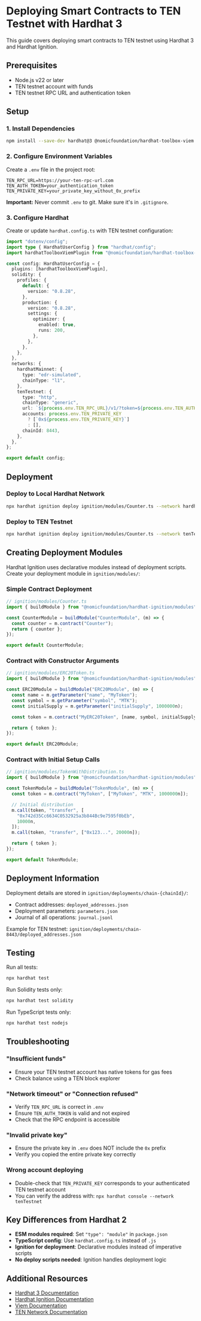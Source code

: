 # Deploying Smart Contracts to TEN Testnet with Hardhat 3

This guide covers deploying smart contracts to TEN testnet using Hardhat 3 and Hardhat Ignition.

## Prerequisites

- Node.js v22 or later
- TEN testnet account with funds
- TEN testnet RPC URL and authentication token

## Setup

### 1. Install Dependencies

```bash
npm install --save-dev hardhat@3 @nomicfoundation/hardhat-toolbox-viem @nomicfoundation/hardhat-ignition @nomicfoundation/hardhat-ignition-viem dotenv
```

### 2. Configure Environment Variables

Create a `.env` file in the project root:

```env
TEN_RPC_URL=https://your-ten-rpc-url.com
TEN_AUTH_TOKEN=your_authentication_token
TEN_PRIVATE_KEY=your_private_key_without_0x_prefix
```

**Important:** Never commit `.env` to git. Make sure it's in `.gitignore`.

### 3. Configure Hardhat

Create or update `hardhat.config.ts` with TEN testnet configuration:

```typescript
import "dotenv/config";
import type { HardhatUserConfig } from "hardhat/config";
import hardhatToolboxViemPlugin from "@nomicfoundation/hardhat-toolbox-viem";

const config: HardhatUserConfig = {
  plugins: [hardhatToolboxViemPlugin],
  solidity: {
    profiles: {
      default: {
        version: "0.8.28",
      },
      production: {
        version: "0.8.28",
        settings: {
          optimizer: {
            enabled: true,
            runs: 200,
          },
        },
      },
    },
  },
  networks: {
    hardhatMainnet: {
      type: "edr-simulated",
      chainType: "l1",
    },
    tenTestnet: {
      type: "http",
      chainType: "generic",
      url: `${process.env.TEN_RPC_URL}/v1/?token=${process.env.TEN_AUTH_TOKEN}`,
      accounts: process.env.TEN_PRIVATE_KEY
        ? [`0x${process.env.TEN_PRIVATE_KEY}`]
        : [],
      chainId: 8443,
    },
  },
};

export default config;
```

## Deployment

### Deploy to Local Hardhat Network

```bash
npx hardhat ignition deploy ignition/modules/Counter.ts --network hardhatMainnet
```

### Deploy to TEN Testnet

```bash
npx hardhat ignition deploy ignition/modules/Counter.ts --network tenTestnet
```

## Creating Deployment Modules

Hardhat Ignition uses declarative modules instead of deployment scripts. Create your deployment module in `ignition/modules/`:

### Simple Contract Deployment

```typescript
// ignition/modules/Counter.ts
import { buildModule } from "@nomicfoundation/hardhat-ignition/modules";

const CounterModule = buildModule("CounterModule", (m) => {
  const counter = m.contract("Counter");
  return { counter };
});

export default CounterModule;
```

### Contract with Constructor Arguments

```typescript
// ignition/modules/ERC20Token.ts
import { buildModule } from "@nomicfoundation/hardhat-ignition/modules";

const ERC20Module = buildModule("ERC20Module", (m) => {
  const name = m.getParameter("name", "MyToken");
  const symbol = m.getParameter("symbol", "MTK");
  const initialSupply = m.getParameter("initialSupply", 1000000n);

  const token = m.contract("MyERC20Token", [name, symbol, initialSupply]);

  return { token };
});

export default ERC20Module;
```

### Contract with Initial Setup Calls

```typescript
// ignition/modules/TokenWithDistribution.ts
import { buildModule } from "@nomicfoundation/hardhat-ignition/modules";

const TokenModule = buildModule("TokenModule", (m) => {
  const token = m.contract("MyToken", ["MyToken", "MTK", 1000000n]);

  // Initial distribution
  m.call(token, "transfer", [
    "0x742d35Cc6634C0532925a3b844Bc9e7595f0bEb",
    10000n,
  ]);
  m.call(token, "transfer", ["0x123...", 20000n]);

  return { token };
});

export default TokenModule;
```

## Deployment Information

Deployment details are stored in `ignition/deployments/chain-{chainId}/`:

- Contract addresses: `deployed_addresses.json`
- Deployment parameters: `parameters.json`
- Journal of all operations: `journal.jsonl`

Example for TEN testnet: `ignition/deployments/chain-8443/deployed_addresses.json`

## Testing

Run all tests:

```bash
npx hardhat test
```

Run Solidity tests only:

```bash
npx hardhat test solidity
```

Run TypeScript tests only:

```bash
npx hardhat test nodejs
```

## Troubleshooting

### "Insufficient funds"

- Ensure your TEN testnet account has native tokens for gas fees
- Check balance using a TEN block explorer

### "Network timeout" or "Connection refused"

- Verify `TEN_RPC_URL` is correct in `.env`
- Ensure `TEN_AUTH_TOKEN` is valid and not expired
- Check that the RPC endpoint is accessible

### "Invalid private key"

- Ensure the private key in `.env` does NOT include the `0x` prefix
- Verify you copied the entire private key correctly

### Wrong account deploying

- Double-check that `TEN_PRIVATE_KEY` corresponds to your authenticated TEN testnet account
- You can verify the address with: `npx hardhat console --network tenTestnet`

## Key Differences from Hardhat 2

- **ESM modules required**: Set `"type": "module"` in `package.json`
- **TypeScript config**: Use `hardhat.config.ts` instead of `.js`
- **Ignition for deployment**: Declarative modules instead of imperative scripts
- **No deploy scripts needed**: Ignition handles deployment logic

## Additional Resources

- [Hardhat 3 Documentation](https://hardhat.org/docs/getting-started)
- [Hardhat Ignition Documentation](https://hardhat.org/ignition)
- [Viem Documentation](https://viem.sh/)
- [TEN Network Documentation](https://docs.ten.xyz/)
